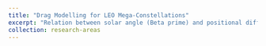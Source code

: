 ```yaml
---
title: "Drag Modelling for LEO Mega-Constellations"
excerpt: "Relation between solar angle (Beta prime) and positional differences in the height, cross-track and along-track directions. <br/><img src='/images/HCL_drag_diff.png'>"
collection: research-areas
---
```

